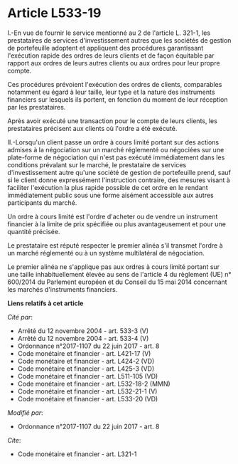 # Article L533-19

I.-En vue de fournir le service mentionné au 2 de l'article L. 321-1, les prestataires de services d'investissement autres
que les sociétés de gestion de portefeuille adoptent et appliquent des procédures garantissant l'exécution rapide des ordres
de leurs clients et de façon équitable par rapport aux ordres de leurs autres clients ou aux ordres pour leur propre compte.

Ces procédures prévoient l'exécution des ordres de clients, comparables notamment eu égard à leur taille, leur type et la
nature des instruments financiers sur lesquels ils portent, en fonction du moment de leur réception par les prestataires.

Après avoir exécuté une transaction pour le compte de leurs clients, les prestataires précisent aux clients où l'ordre a été
exécuté.

II.-Lorsqu'un client passe un ordre à cours limité portant sur des actions admises à la négociation sur un marché réglementé
ou négociées sur une plate-forme de négociation qui n'est pas exécuté immédiatement dans les conditions prévalant sur le
marché, le prestataire de services d'investissement autre qu'une société de gestion de portefeuille prend, sauf si le client
donne expressément l'instruction contraire, des mesures visant à faciliter l'exécution la plus rapide possible de cet ordre
en le rendant immédiatement public sous une forme aisément accessible aux autres participants du marché.

Un ordre à cours limité est l'ordre d'acheter ou de vendre un instrument financier à la limite de prix spécifiée ou plus
avantageusement et pour une quantité précisée.

Le prestataire est réputé respecter le premier alinéa s'il transmet l'ordre à un marché réglementé ou à un système
multilatéral de négociation.

Le premier alinéa ne s'applique pas aux ordres à cours limité portant sur une taille inhabituellement élevée au sens de
l'article 4 du règlement (UE) n° 600/2014 du Parlement européen et du Conseil du 15 mai 2014 concernant les marchés
d'instruments financiers.

**Liens relatifs à cet article**

_Cité par_:

  - Arrêté du 12 novembre 2004 - art. 533-3 (V)
  - Arrêté du 12 novembre 2004 - art. 533-4 (V)
  - Ordonnance n°2017-1107 du 22 juin 2017 - art. 8
  - Code monétaire et financier - art. L421-17 (V)
  - Code monétaire et financier - art. L424-2 (VD)
  - Code monétaire et financier - art. L425-3 (VD)
  - Code monétaire et financier - art. L511-105 (VD)
  - Code monétaire et financier - art. L532-18-2 (MMN)
  - Code monétaire et financier - art. L532-21-1 (V)
  - Code monétaire et financier - art. L533-20 (VD)

_Modifié par_:

  - Ordonnance n°2017-1107 du 22 juin 2017 - art. 8

_Cite_:

  - Code monétaire et financier - art. L321-1

